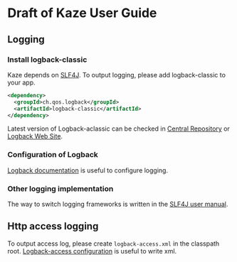 # Draft of Kaze User Guide

## Logging
### Install logback-classic
Kaze depends on [SLF4J](http://www.slf4j.org/index.html). To output logging, please add logback-classic to your app.

```xml
<dependency>
  <groupId>ch.qos.logback</groupId>
  <artifactId>logback-classic</artifactId>
</dependency>
```

Latest version of Logback-aclassic can be checked in [Central Repository](http://search.maven.org/#search%7Cga%7C1%7Cg%3A%22ch.qos.logback%22%20AND%20a%3A%22logback-classic%22) or [Logback Web Site](http://logback.qos.ch/).


### Configuration of Logback
[Logback documentation](http://logback.qos.ch/documentation.html) is useful to configure logging.

### Other logging implementation
The way to switch logging frameworks is written in the [SLF4J user manual](http://www.slf4j.org/manual.html).


## Http access logging
To output access log, please create `logback-access.xml` in the classpath root. [Logback-access configuration](http://logback.qos.ch/access.html#configuration) is useful to write xml.
